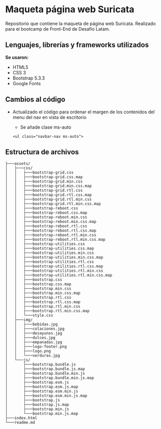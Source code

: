 #  Maqueta página web Suricata

Repositorio que contiene la maqueta de página web Suricata. Realizado para el bootcamp de Front-End de Desafío Latam. 

## Lenguajes, librerías y frameworks utilizados

**Se usaron:**

- HTML5
- CSS 3
- Bootstrap 5.3.3 
- Google Fonts

## Cambios al código

- Actualizado el código para ordenar el margen de los contenidos del menu del nav en vista de escritorio

    - Se añade clase ms-auto

    ```
    <ul class="navbar-nav ms-auto">
    ```

## Estructura de archivos
```
├───assets/
│   ├───css/
│   │   ├───bootstrap-grid.css
│   │   ├───bootstrap-grid.css.map
│   │   ├───bootstrap-grid.min.css
│   │   ├───bootstrap-grid.min.css.map
│   │   ├───bootstrap-grid.rtl.css
│   │   ├───bootstrap-grid.rtl.css.map
│   │   ├───bootstrap-grid.rtl.min.css
│   │   ├───bootstrap-grid.rtl.min.css.map
│   │   ├───bootstrap-reboot.css
│   │   ├───bootstrap-reboot.css.map
│   │   ├───bootstrap-reboot.min.css
│   │   ├───bootstrap-reboot.min.css.map
│   │   ├───bootstrap-reboot.rtl.css
│   │   ├───bootstrap-reboot.rtl.css.map
│   │   ├───bootstrap-reboot.rtl.min.css
│   │   ├───bootstrap-reboot.rtl.min.css.map
│   │   ├───bootstrap-utilities.css
│   │   ├───bootstrap-utilities.css.map
│   │   ├───bootstrap-utilities.min.css
│   │   ├───bootstrap-utilities.min.css.map
│   │   ├───bootstrap-utilities.rtl.css
│   │   ├───bootstrap-utilities.rtl.css.map
│   │   ├───bootstrap-utilities.rtl.min.css
│   │   ├───bootstrap-utilities.rtl.min.css.map
│   │   ├───bootstrap.css
│   │   ├───bootstrap.css.map
│   │   ├───bootstrap.min.css
│   │   ├───bootstrap.min.css.map
│   │   ├───bootstrap.rtl.css
│   │   ├───bootstrap.rtl.css.map
│   │   ├───bootstrap.rtl.min.css
│   │   ├───bootstrap.rtl.min.css.map
│   │   └───style.css
│   ├───img/
│   │   ├───bebidas.jpg
│   │   ├───colaciones.jpg
│   │   ├───desayunos.jpg
│   │   ├───dulces.jpg
│   │   ├───empanadas.jpg
│   │   ├───logo-footer.png
│   │   ├───logo.png
│   │   └───verduras.jpg
│   └───js/
│       ├───bootstrap.bundle.js
│       ├───bootstrap.bundle.js.map
│       ├───bootstrap.bundle.min.js
│       ├───bootstrap.bundle.min.js.map
│       ├───bootstrap.esm.js
│       ├───bootstrap.esm.js.map
│       ├───bootstrap.esm.min.js
│       ├───bootstrap.esm.min.js.map
│       ├───bootstrap.js
│       ├───bootstrap.js.map
│       ├───bootstrap.min.js
│       └───bootstrap.min.js.map
├───index.html
└───readme.md
```
